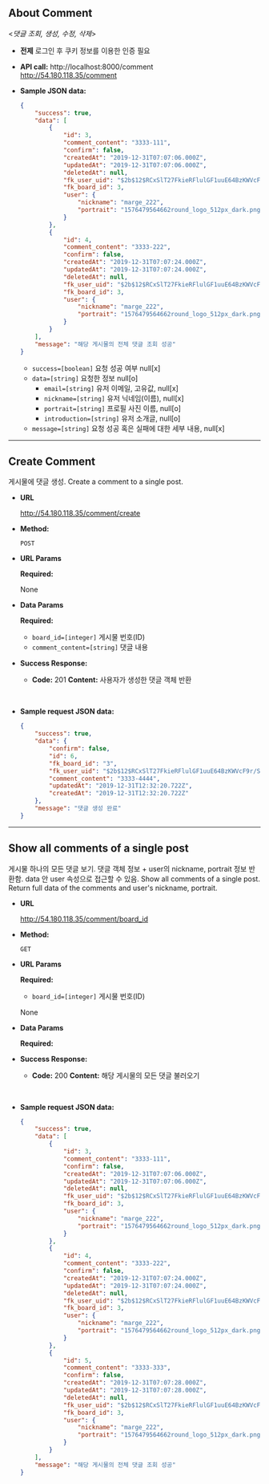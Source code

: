 ## About Comment

  <_댓글 조회, 생성, 수정, 삭제_>
  * **전제**
  로그인 후 쿠키 정보를 이용한 인증 필요

* **API call:**
  http://localhost:8000/comment<br>
  http://54.180.118.35/comment

* **Sample JSON data:**
  ```json
  {
      "success": true,
      "data": [
          {
              "id": 3,
              "comment_content": "3333-111",
              "confirm": false,
              "createdAt": "2019-12-31T07:07:06.000Z",
              "updatedAt": "2019-12-31T07:07:06.000Z",
              "deletedAt": null,
              "fk_user_uid": "$2b$12$RCxSlT27FkieRFlulGF1uuE64BzKWVcF9r/SrssGRoD.wr8wjqrk6",
              "fk_board_id": 3,
              "user": {
                  "nickname": "marge_222",
                  "portrait": "1576479564662round_logo_512px_dark.png"
              }
          },
          {
              "id": 4,
              "comment_content": "3333-222",
              "confirm": false,
              "createdAt": "2019-12-31T07:07:24.000Z",
              "updatedAt": "2019-12-31T07:07:24.000Z",
              "deletedAt": null,
              "fk_user_uid": "$2b$12$RCxSlT27FkieRFlulGF1uuE64BzKWVcF9r/SrssGRoD.wr8wjqrk6",
              "fk_board_id": 3,
              "user": {
                  "nickname": "marge_222",
                  "portrait": "1576479564662round_logo_512px_dark.png"
              }
          }
      ],
      "message": "해당 게시물의 전체 댓글 조회 성공"
  }
  ```
  * `success=[boolean]` 요청 성공 여부 null[x]
  * `data=[string]` 요청한 정보 null[o]
    - `email=[string]` 유저 이메일, 고유값, null[x]
    - `nickname=[string]` 유저 닉네임(이름), null[x]
    - `portrait=[string]` 프로필 사진 이름, null[o]
    - `introduction=[string]` 유저 소개글, null[o]
  * `message=[string]` 요청 성공 혹은 실패에 대한 세부 내용, null[x]
  <!--회원정보 JSON 형태 + 변수 설명 -->


----

**Create Comment**
----
게시물에 댓글 생성.
Create a comment to a single post.

* **URL**

  http://54.180.118.35/comment/create

* **Method:**

  `POST`
  
*  **URL Params**

   **Required:**
 
   None

* **Data Params**

    **Required:**
    
    * `board_id=[integer]` 게시물 번호(ID)
    * `comment_content=[string]` 댓글 내용

    <!--필요한 form field 명시 + 설명-->


* **Success Response:**

  * **Code:** 201 
    **Content:** 사용자가 생성한 댓글 객체 반환
 <br />

* **Sample request JSON data:**
  ```json
  {
      "success": true,
      "data": {
          "confirm": false,
          "id": 6,
          "fk_board_id": "3",
          "fk_user_uid": "$2b$12$RCxSlT27FkieRFlulGF1uuE64BzKWVcF9r/SrssGRoD.wr8wjqrk6",
          "comment_content": "3333-4444",
          "updatedAt": "2019-12-31T12:32:20.722Z",
          "createdAt": "2019-12-31T12:32:20.722Z"
      },
      "message": "댓글 생성 완료"
  }
  ```

---
**Show all comments of a single post**
----
게시물 하나의 모든 댓글 보기. 댓글 객체 정보 + user의 nickname, portrait 정보 반환함. data 안 user 속성으로 접근할 수 있음.
Show all comments of a single post. Return full data of the comments and user's nickname, portrait.

* **URL**

  http://54.180.118.35/comment/board_id

* **Method:**

  `GET`
  
*  **URL Params**

   **Required:**
   * `board_id=[integer]` 게시물 번호(ID)
 
   None

* **Data Params**

    **Required:**

    <!--필요한 form field 명시 + 설명-->


* **Success Response:**

  * **Code:** 200
    **Content:** 해당 게시물의 모든 댓글 불러오기
 <br />

* **Sample request JSON data:**
  ```json
  {
      "success": true,
      "data": [
          {
              "id": 3,
              "comment_content": "3333-111",
              "confirm": false,
              "createdAt": "2019-12-31T07:07:06.000Z",
              "updatedAt": "2019-12-31T07:07:06.000Z",
              "deletedAt": null,
              "fk_user_uid": "$2b$12$RCxSlT27FkieRFlulGF1uuE64BzKWVcF9r/SrssGRoD.wr8wjqrk6",
              "fk_board_id": 3,
              "user": {
                  "nickname": "marge_222",
                  "portrait": "1576479564662round_logo_512px_dark.png"
              }
          },
          {
              "id": 4,
              "comment_content": "3333-222",
              "confirm": false,
              "createdAt": "2019-12-31T07:07:24.000Z",
              "updatedAt": "2019-12-31T07:07:24.000Z",
              "deletedAt": null,
              "fk_user_uid": "$2b$12$RCxSlT27FkieRFlulGF1uuE64BzKWVcF9r/SrssGRoD.wr8wjqrk6",
              "fk_board_id": 3,
              "user": {
                  "nickname": "marge_222",
                  "portrait": "1576479564662round_logo_512px_dark.png"
              }
          },
          {
              "id": 5,
              "comment_content": "3333-333",
              "confirm": false,
              "createdAt": "2019-12-31T07:07:28.000Z",
              "updatedAt": "2019-12-31T07:07:28.000Z",
              "deletedAt": null,
              "fk_user_uid": "$2b$12$RCxSlT27FkieRFlulGF1uuE64BzKWVcF9r/SrssGRoD.wr8wjqrk6",
              "fk_board_id": 3,
              "user": {
                  "nickname": "marge_222",
                  "portrait": "1576479564662round_logo_512px_dark.png"
              }
          }
      ],
      "message": "해당 게시물의 전체 댓글 조회 성공"
  }
  ```